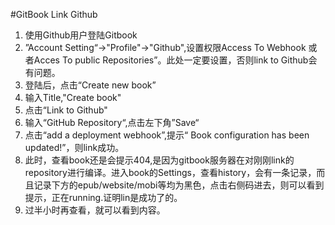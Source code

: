 #GitBook Link Github

1. 使用Github用户登陆Gitbook
2. ”Account Setting“->"Profile"->"Github",设置权限Access To Webhook 或者Acces To public Repositories”。此处一定要设置，否则link to Github会有问题。
2. 登陆后，点击“Create new book”
3. 输入Title,"Create book"
4. 点击“Link to Github"
5. 输入“GitHub Repository“,点击左下角”Save“
6. 点击“add a deployment webhook”,提示“ Book configuration has been updated!”，则link成功。
7. 此时，查看book还是会提示404,是因为gitbook服务器在对刚刚link的repository进行编译。进入book的Settings，查看history，会有一条记录，而且记录下方的epub/website/mobi等均为黑色，点击右侧码进去，则可以看到提示，正在running.证明lin是成功了的。
8. 过半小时再查看，就可以看到内容。
